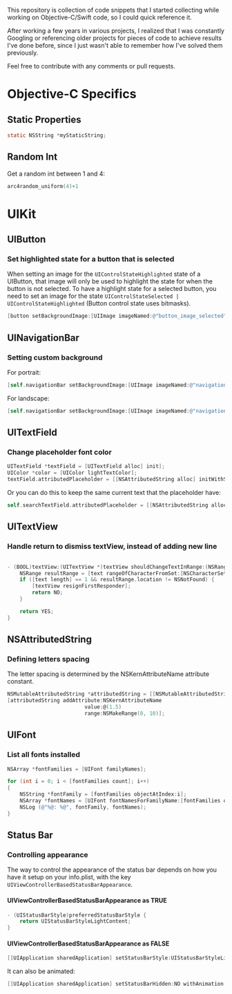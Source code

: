 This repository is collection of code snippets that I started collecting while working on Objective-C/Swift code, so I
could quick reference it.

After working a few years in various projects, I realized that I was constantly Googling or referencing older projects
for pieces of code to achieve results I've done before, since I just wasn't able to remember how I've solved them
previously.
 
Feel free to contribute with any comments or pull requests.
 
 
# Objective-C Specifics

## Static Properties
 
 ``` Objective-C
 static NSString *myStaticString;
 ```
 
## Random Int
 
 Get a random int between 1 and 4:
 
 ``` Objective-C
 arc4random_uniform(4)+1
 ```
 
# UIKit


## UIButton

### Set highlighted state for a button that is selected
 When setting an image for the `UIControlStateHighlighted` state of a UIButton, that image will only be used to
 highlight the state for when the button is not selected. To have a highlight state for a selected button, you need to
 set an image for the state `UIControlStateSelected | UIControlStateHighlighted` (Button control state uses bitmasks).  
 
``` Objective-C
[button setBackgroundImage:[UIImage imageNamed:@"button_image_selected"] forState:UIControlStateSelected | UIControlStateHighlighted];
```
 
## UINavigationBar
 
### Setting custom background


For portrait:

``` Objective-C
[self.navigationBar setBackgroundImage:[UIImage imageNamed:@"navigation-bar-background"] forBarMetrics:UIBarMetricsDefault];
```

For landscape:

``` Objective-C
[self.navigationBar setBackgroundImage:[UIImage imageNamed:@"navigation-bar-background"] forBarMetrics: UIBarMetricsCompact];
```

## UITextField

### Change placeholder font color

``` Objective-C
UITextField *textField = [UITextField alloc] init];
UIColor *color = [UIColor lightTextColor];
textField.attributedPlaceholder = [[NSAttributedString alloc] initWithString:@"PlaceHolder Text" attributes:@{NSForegroundColorAttributeName: color}];
```

Or you can do this to keep the same current text that the placeholder have:

``` Objective-C
self.searchTextField.attributedPlaceholder = [[NSAttributedString alloc] initWithString:self.searchTextField.placeholder attributes:@{NSForegroundColorAttributeName: [UIColor lightTextColor]}];
```

## UITextView

### Handle return to dismiss textView, instead of adding new line

``` Objective-C

- (BOOL)textView:(UITextView *)textView shouldChangeTextInRange:(NSRange)range replacementText:(NSString *)text {
    NSRange resultRange = [text rangeOfCharacterFromSet:[NSCharacterSet newlineCharacterSet] options:NSBackwardsSearch];
    if ([text length] == 1 && resultRange.location != NSNotFound) {
        [textView resignFirstResponder];
        return NO;
    }

    return YES;
}

```


## NSAttributedString

### Defining letters spacing

The letter spacing is determined by the NSKernAttributeName attribute constant. 


``` Objective-C
NSMutableAttributedString *attributedString = [[NSMutableAttributedString alloc] initWithString:@"My String!"];
[attributedString addAttribute:NSKernAttributeName
                         value:@(1.5)
                         range:NSMakeRange(0, 10)];
```



## UIFont

### List all fonts installed
``` Objective-C
NSArray *fontFamilies = [UIFont familyNames];

for (int i = 0; i < [fontFamilies count]; i++)
{
    NSString *fontFamily = [fontFamilies objectAtIndex:i];
    NSArray *fontNames = [UIFont fontNamesForFamilyName:[fontFamilies objectAtIndex:i]];
    NSLog (@"%@: %@", fontFamily, fontNames);
}
```


## Status Bar

### Controlling appearance

The way to control the appearance of the status bar depends on how you have it setup on your info.plist, with the key
`UIViewControllerBasedStatusBarAppearance`.

#### UIViewControllerBasedStatusBarAppearance as TRUE

``` Objective-C
- (UIStatusBarStyle)preferredStatusBarStyle {
    return UIStatusBarStyleLightContent;
}

```

#### UIViewControllerBasedStatusBarAppearance as FALSE

``` Objective-C
[[UIApplication sharedApplication] setStatusBarStyle:UIStatusBarStyleLightContent];
```

It can also be animated:


``` Objective-C
[[UIApplication sharedApplication] setStatusBarHidden:NO withAnimation:UIStatusBarAnimationSlide];
```